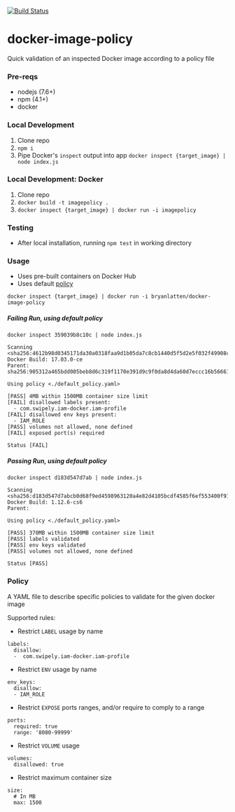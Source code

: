 [![Build Status](https://travis-ci.org/bryanlatten/docker-image-policy.svg?branch=master)](https://travis-ci.org/bryanlatten/docker-image-policy)

# docker-image-policy
Quick validation of an inspected Docker image according to a policy file

### Pre-reqs
- nodejs (7.6+)
- npm (4.1+)
- docker

### Local Development

1. Clone repo
1. `npm i`
1. Pipe Docker's `inspect` output into app
```docker inspect {target_image} | node index.js```

### Local Development: Docker

1. Clone repo
1. `docker build -t imagepolicy .`
1. ```docker inspect {target_image} | docker run -i imagepolicy```

### Testing 

- After local installation, running `npm test` in working directory

### Usage

- Uses pre-built containers on Docker Hub
- Uses default [policy](https://github.com/bryanlatten/docker-image-policy/blob/master/default_policy.yaml)


```docker inspect {target_image} | docker run -i bryanlatten/docker-image-policy```

##### Failing Run, using default policy
```
docker inspect 359039b8c10c | node index.js

Scanning <sha256:4612b98d0345171da30a0318faa9d1b05da7c8cb1440d5f5d2e5f032f49908c0>
Docker Build: 17.03.0-ce
Parent: sha256:905312a465bdd005beb8d6c319f1170e391d9c9f0da8d4da60d7eccc16b56661

Using policy <./default_policy.yaml>

[PASS] 4MB within 1500MB container size limit
[FAIL] disallowed labels present:
  - com.swipely.iam-docker.iam-profile
[FAIL] disallowed env keys present:
  - IAM_ROLE
[PASS] volumes not allowed, none defined
[FAIL] exposed port(s) required

Status [FAIL]
```

##### Passing Run, using default policy
```
docker inspect d183d547d7ab | node index.js

Scanning <sha256:d183d547d7abcb0d68f9ed4598963120a4e82d4105bcdf4585f6ef553400f913>
Docker Build: 1.12.6-cs6
Parent:

Using policy <./default_policy.yaml>

[PASS] 370MB within 1500MB container size limit
[PASS] labels validated
[PASS] env keys validated
[PASS] volumes not allowed, none defined

Status [PASS]
```

### Policy

A YAML file to describe specific policies to validate for the given docker image

Supported rules:
- Restrict `LABEL` usage by name
```
labels:
  disallow:
  -  com.swipely.iam-docker.iam-profile
```
- Restrict `ENV` usage by name
```
env_keys:
  disallow:
  - IAM_ROLE
```
- Restrict `EXPOSE` ports ranges, and/or require to comply to a range
```
ports:
  required: true
  range: '8080-99999'
```

- Restrict `VOLUME` usage
```
volumes:
  disallowed: true
```

- Restrict maximum container size
```
size:
  # In MB
  max: 1500
```
